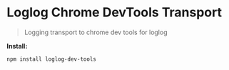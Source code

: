 # Loglog Chrome DevTools Transport

> Logging transport to chrome dev tools for loglog

__Install:__

```
npm install loglog-dev-tools
```
